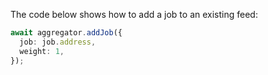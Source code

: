 The code below shows how to add a job to an existing feed:

```ts
await aggregator.addJob({
  job: job.address,
  weight: 1,
});
```
